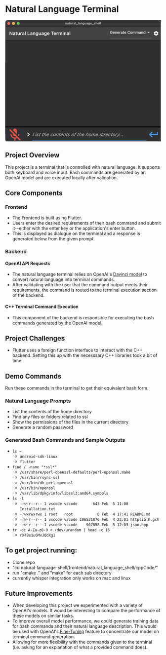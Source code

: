 # Natural Language Terminal

![Image of project](./projectIMG.png)

## Project Overview
This project is a terminal that is controlled with natural language. It supports both keyboard and voice input. Bash commands are generated by an OpenAI model and are executed locally after validation.

## Core Components

### Frontend
* The Frontend is built using Flutter.
* Users enter the desired requirements of their bash command and submit it--either with the enter key or the application's enter button.
* This is displayed as dialogue on the terminal and a response is generated below from the given prompt.

### Backend

#### OpenAI API Requests
* The natural language terminal relies on OpenAI's [Davinci model](https://platform.openai.com/docs/models/davinci) to convert natural language into terminal commands.
* After validating with the user that the command output meets their requirements, the command is routed to the terminal execution section of the backend.

#### C++ Terminal Command Execution
* This component of the backend is responsible for executing the bash commands generated by the OpenAI model.

## Project Challenges
* Flutter uses a foreign function interface to interact with the C++ backend. Setting this up with the necesssary C++ libraries took a bit of time.

## Demo Commands
Run these commands in the terminal to get their equivalent bash form.

### Natural Language Prompts
* List the contents of the home directory
* Find any files or folders related to ssl
* Show the permissions of the files in the current directory
* Generate a random password

### Generated Bash Commands and Sample Outputs
* `ls ~`
    * `android-sdk-linux`
    * `flutter`
* `find / -name "*ssl*"`
    * `/usr/share/perl-openssl-defaults/perl-openssl.make`
    * `/usr/bin/rsync-ssl`
    * `/usr/bin/dh_perl_openssl`
    * `/usr/bin/openssl`
    * `/var/lib/dpkg/info/libssl3:amd64.symbols`
* `ls -l`
    * `-rw-r--r-- 1 vscode vscode       643 Feb  5 11:08 Installation.txt`
    * `-rwxrwxrwx 1 root   root           0 Feb  4 17:41 README.md`
    * `-rw-r--r-- 1 vscode vscode 106521876 Feb  4 22:01 httplib.h.gch`
    * `-rw-r--r-- 1 vscode vscode    907858 Feb  5 12:03 json.hpp`
* `tr -dc A-Za-z0-9 < /dev/urandom | head -c 16`
  * `rX4Bs1u6MvJQdXg1`

## To get project running:
* Clone repo
* "cd natural-language-shell/frontend/natural_language_shell/cppCode/"
* run "cmake ." and "make" for each sub directory
* currently whisper integration only works on mac and linux



## Future Improvements
* When developing this project we experimented with a variety of OpenAI's models. It would be interesting to compare the performance of these models on similar tasks.
* To improve overall model performance, we could generate training data for bash commands and their natural language description. This would be used with OpenAI's [Fine-Tuning](https://platform.openai.com/docs/guides/fine-tuning/fine-tuning-beta) feature to concentrate our model on terminal command generation.
* Allowing for more flexibility with the commands given to the terminal (i.e. asking for an explanation of what a provided command does).
